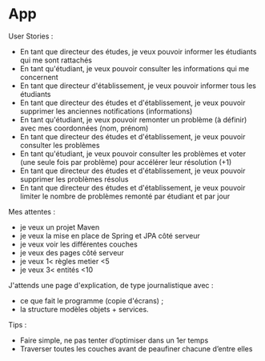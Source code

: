 # App

User Stories :

* En tant que directeur des études, je veux pouvoir informer les étudiants qui me sont rattachés
* En tant qu'étudiant, je veux pouvoir consulter les informations qui me concernent
* En tant que directeur d'établissement, je veux pouvoir informer tous les étudiants
* En tant que directeur des études et d'établissement, je veux pouvoir supprimer les anciennes notifications (informations)
* En tant qu'étudiant, je veux pouvoir remonter un problème (à définir) avec mes coordonnées (nom, prénom)
* En tant que directeur des études et d'établissement, je veux pouvoir consulter les problèmes
* En tant qu'étudiant, je veux pouvoir consulter les problèmes et voter (une seule fois par problème) pour accélérer leur résolution (+1)
* En tant que directeur des études et d'établissement, je veux pouvoir supprimer les problèmes résolus
* En tant que directeur des études et d'établissement, je veux pouvoir limiter le nombre de problèmes remonté par étudiant et par jour

Mes attentes :

* je veux un projet Maven
* je veux la mise en place de Spring et JPA côté serveur
* je veux voir les différentes couches
* je veux des pages côté serveur
* je veux 1< règles metier <5
* je veux 3< entités <10

J'attends une page d'explication, de type journalistique avec :

* ce que fait le programme (copie d'écrans) ;
* la structure modèles objets + services.

Tips :

* Faire simple, ne pas tenter d’optimiser dans un 1er temps
* Traverser toutes les couches avant de peaufiner chacune d’entre elles